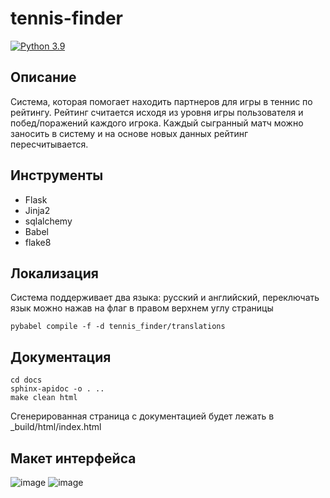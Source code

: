 # tennis-finder

[![Python 3.9](https://img.shields.io/badge/python-3.9-blue.svg)](https://www.python.org/downloads/release/python-390/)

## Описание

Система, которая помогает находить партнеров для игры в теннис по рейтингу. Рейтинг считается исходя из уровня игры пользователя и побед/поражений каждого игрока. Каждый сыгранный матч можно заносить в систему и на основе новых данных рейтинг пересчитывается. 

## Инструменты

* Flask
* Jinja2
* sqlalchemy
* Babel
* flake8

## Локализация

Система поддерживает два языка: русский и английский, переключать язык можно нажав на флаг в правом верхнем углу страницы

``` shell
pybabel compile -f -d tennis_finder/translations
```

## Документация
``` shell
cd docs
sphinx-apidoc -o . ..
make clean html
```

Сгенерированная страница с документацией будет лежать в _build/html/index.html

## Макет интерфейса

![image](https://user-images.githubusercontent.com/36276118/170238451-bad94936-a568-457c-9f3f-e4e2d5bd9f07.png)
![image](https://user-images.githubusercontent.com/36276118/170238486-eb87dc80-d014-453c-bf24-e0409993b1f0.png)

